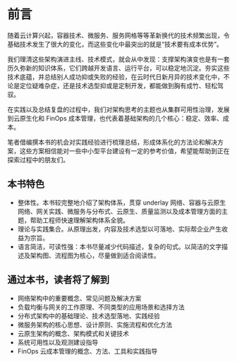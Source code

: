 # 前言


随着云计算兴起，容器技术、微服务、服务网格等等革新换代的技术频繁出现，令基础技术发生了很大的变化，而这些变化中最突出的就是“技术要有成本优势”。

我们理清这些架构演进主线、技术模式，就会从中发现：支撑架构演变也是有一套历久弥新的知识体系，它们跨越开发语言、运行平台，可以稳定地沉淀。夯实这些技术底蕴，并总结别人成功抑或失败的经验，在云时代日新月异的技术变化中，不论是定位疑难杂症，还是技术选型抑或是定制开发，都能做到胸有成竹、轻松驾驭。

在实践以及总结复盘的过程中，我们对架构思考的主题也从集群可用性治理，发展到云原生化和 FinOps 成本管理，也代表着基础架构的几个核心：稳定、效率、成本。

笔者借编撰本书的机会对实践经验进行梳理总结，形成体系化的方法论和解决方案，这些方案相信能对一些中小型平台建设有一定的参考价值，希望能帮助到正在探索过程中的朋友们。


## 本书特色

- 整体性。本书较完整地介绍了架构体系，贯穿 underlay 网络、容器与云原生网络、网关实践、微服务与分布式、云原生、质量监测以及成本管理方面的主题，帮助工程师快速理解架构体系全貌。
- 理论与实践集合。从原理出发，内容及技术选型以可落地、实际帮企业产生收益为宗旨。
- 语言简洁，可读性强：本书尽量减少代码描述，复杂的句式。以简洁的文字描述及架构图、流程图为核心，尽量做到适合阅读性。

## 通过本书，读者将了解到

- 网络架构中的重要概念、常见问题及解决方案
- 负载均衡与网关的工作原理、不同类型的应用场景和选择方法
- 分布式架构中的基础理论、技术选型落地、实践经验
- 微服务架构的核心思想、设计原则、实施流程和优化方法
- 云原生架构的概念、架构模式和关键技术
- 系统可用性以及观测建设指导
- FinOps 云成本管理的概念、方法、工具和实践指导
